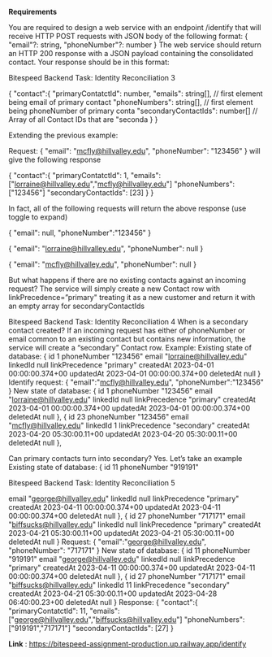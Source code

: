 **Requirements**

You are required to design a web service with an endpoint /identify that will receive HTTP POST requests with
JSON body of the following format:
{
"email"?: string,
"phoneNumber"?: number
}
The web service should return an HTTP 200 response with a JSON payload containing the consolidated contact.
Your response should be in this format:

Bitespeed Backend Task: Identity Reconciliation 3

{
"contact":{
"primaryContatctId": number,
"emails": string[], // first element being email of primary contact
"phoneNumbers": string[], // first element being phoneNumber of primary conta
"secondaryContactIds": number[] // Array of all Contact IDs that are "seconda
}
}

Extending the previous example:

Request:
{
"email": "mcfly@hillvalley.edu",
"phoneNumber": "123456"
}
will give the following response

{
"contact":{
"primaryContatctId": 1,
"emails": ["lorraine@hillvalley.edu","mcfly@hillvalley.edu"]
"phoneNumbers": ["123456"]
"secondaryContactIds": [23]
}
}

In fact, all of the following requests will return the above response (use toggle to expand)

{
"email": null,
"phoneNumber":"123456"
}

{
"email": "lorraine@hillvalley.edu",
"phoneNumber": null
}

{
"email": "mcfly@hillvalley.edu",
"phoneNumber": null
}

But what happens if there are no existing contacts against an incoming request?
The service will simply create a new Contact row with linkPrecedence=”primary" treating it as a new customer and
return it with an empty array for secondaryContactIds

Bitespeed Backend Task: Identity Reconciliation 4
When is a secondary contact created?
If an incoming request has either of phoneNumber or email common to an existing contact but contains new
information, the service will create a “secondary” Contact row.
Example:
Existing state of database:
{
id 1
phoneNumber "123456"
email "lorraine@hillvalley.edu"
linkedId null
linkPrecedence "primary"
createdAt 2023-04-01 00:00:00.374+00
updatedAt 2023-04-01 00:00:00.374+00
deletedAt null
}
Identify request:
{
"email":"mcfly@hillvalley.edu",
"phoneNumber":"123456"
}
New state of database:
{
id 1
phoneNumber "123456"
email "lorraine@hillvalley.edu"
linkedId null
linkPrecedence "primary"
createdAt 2023-04-01 00:00:00.374+00
updatedAt 2023-04-01 00:00:00.374+00
deletedAt null
},
{
id 23
phoneNumber "123456"
email "mcfly@hillvalley.edu"
linkedId 1
linkPrecedence "secondary"
createdAt 2023-04-20 05:30:00.11+00
updatedAt 2023-04-20 05:30:00.11+00
deletedAt null
},

Can primary contacts turn into secondary?
Yes. Let’s take an example
Existing state of database:
{
id 11
phoneNumber "919191"

Bitespeed Backend Task: Identity Reconciliation 5

email "george@hillvalley.edu"
linkedId null
linkPrecedence "primary"
createdAt 2023-04-11 00:00:00.374+00
updatedAt 2023-04-11 00:00:00.374+00
deletedAt null
},
{
id 27
phoneNumber "717171"
email "biffsucks@hillvalley.edu"
linkedId null
linkPrecedence "primary"
createdAt 2023-04-21 05:30:00.11+00
updatedAt 2023-04-21 05:30:00.11+00
deletedAt null
}
Request:
{
"email":"george@hillvalley.edu",
"phoneNumber": "717171"
}
New state of database:
{
id 11
phoneNumber "919191"
email "george@hillvalley.edu"
linkedId null
linkPrecedence "primary"
createdAt 2023-04-11 00:00:00.374+00
updatedAt 2023-04-11 00:00:00.374+00
deletedAt null
},
{
id 27
phoneNumber "717171"
email "biffsucks@hillvalley.edu"
linkedId 11
linkPrecedence "secondary"
createdAt 2023-04-21 05:30:00.11+00
updatedAt 2023-04-28 06:40:00.23+00
deletedAt null
}
Response:
{
"contact":{
"primaryContatctId": 11,
"emails": ["george@hillvalley.edu","biffsucks@hillvalley.edu"]
"phoneNumbers": ["919191","717171"]
"secondaryContactIds": [27]
}


**Link** : https://bitespeed-assignment-production.up.railway.app/identify
